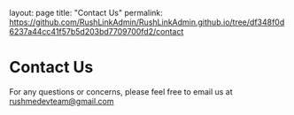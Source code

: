 layout: page
title: "Contact Us"
permalink: https://github.com/RushLinkAdmin/RushLinkAdmin.github.io/tree/df348f0d6237a44cc41f57b5d203bd7709700fd2/contact

# Contact Us

For any questions or concerns, please feel free to email us at
  rushmedevteam@gmail.com

